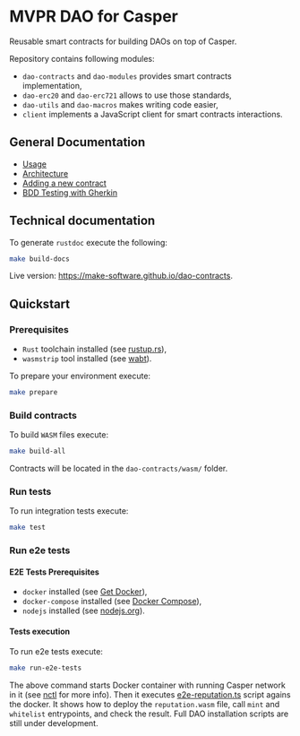 # MVPR DAO for Casper

Reusable smart contracts for building DAOs on top of Casper.

Repository contains following modules:
- `dao-contracts` and `dao-modules` provides smart contracts implementation,
- `dao-erc20` and `dao-erc721` allows to use those standards,
- `dao-utils` and `dao-macros` makes writing code easier,
- `client` implements a JavaScript client for smart contracts interactions.

## General Documentation

- [Usage](docs-high-level/usage.md)
- [Architecture](docs-high-level/architecture.md)
- [Adding a new contract](docs-high-level/adding_new_contract.md)
- [BDD Testing with Gherkin](docs-high-level/gherkin.md)

## Technical documentation
To generate `rustdoc` execute the following:
```bash
make build-docs
```

Live version: https://make-software.github.io/dao-contracts.

## Quickstart

### Prerequisites

- `Rust` toolchain installed (see [rustup.rs](https://rustup.rs/)),
- `wasmstrip` tool installed (see [wabt](https://github.com/WebAssembly/wabt)).

To prepare your environment execute:

```bash
make prepare
```

### Build contracts
To build `WASM` files execute:

```bash
make build-all
```
Contracts will be located in the `dao-contracts/wasm/` folder.

### Run tests

To run integration tests execute:

```bash
make test
```

### Run e2e tests

#### E2E Tests Prerequisites

- `docker` installed (see [Get Docker](https://docs.docker.com/get-docker/)),
- `docker-compose` installed (see [Docker Compose](https://docs.docker.com/compose/install/)),
- `nodejs` installed (see [nodejs.org](https://nodejs.org/en/download/)).

#### Tests execution
To run e2e tests execute:

```bash
make run-e2e-tests
```

The above command starts Docker container with running Casper network in it
(see [nctl](https://docs.casperlabs.io/dapp-dev-guide/building-dapps/setup-nctl/) for more info).
Then it executes [e2e-reputation.ts](client/e2e/e2e-reputation.ts) script agains the docker.
It shows how to deploy the `reputation.wasm` file, call `mint` and `whitelist` entrypoints,
and check the result. Full DAO installation scripts are still under development.
